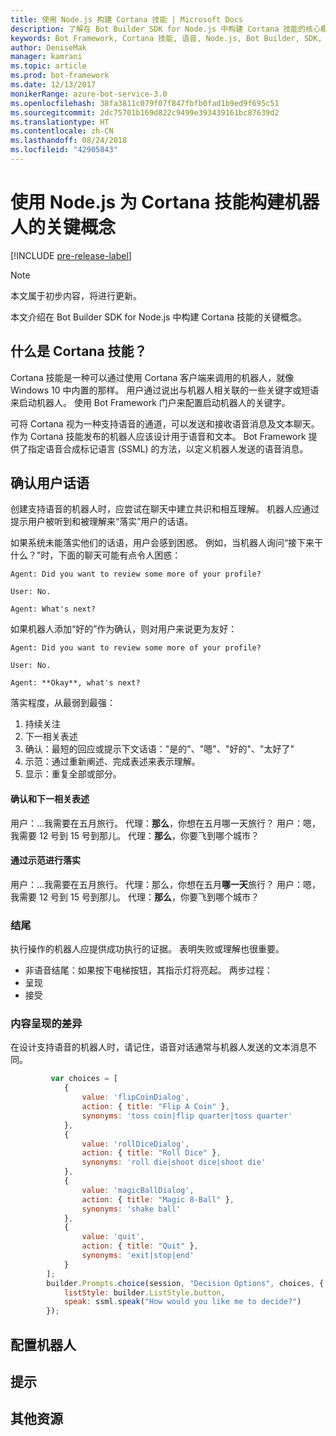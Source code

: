 ```yaml
---
title: 使用 Node.js 构建 Cortana 技能 | Microsoft Docs
description: 了解在 Bot Builder SDK for Node.js 中构建 Cortana 技能的核心概念。
keywords: Bot Framework, Cortana 技能, 语音, Node.js, Bot Builder, SDK, 关键概念, 核心概念
author: DeniseMak
manager: kamrani
ms.topic: article
ms.prod: bot-framework
ms.date: 12/13/2017
monikerRange: azure-bot-service-3.0
ms.openlocfilehash: 38fa3811c079f07f847fbfb0fad1b9ed9f695c51
ms.sourcegitcommit: 2dc75701b169d822c9499e393439161bc87639d2
ms.translationtype: HT
ms.contentlocale: zh-CN
ms.lasthandoff: 08/24/2018
ms.locfileid: "42905843"
---
```

# <a name="key-concepts-for-building-a-bot-for-cortana-skills-using-nodejs"></a>使用 Node.js 为 Cortana 技能构建机器人的关键概念
 
[!INCLUDE [pre-release-label](../includes/pre-release-label-v3.md)]

> [!NOTE]
> 本文属于初步内容，将进行更新。

本文介绍在 Bot Builder SDK for Node.js 中构建 Cortana 技能的关键概念。 

## <a name="what-is-a-cortana-skill"></a>什么是 Cortana 技能？
Cortana 技能是一种可以通过使用 Cortana 客户端来调用的机器人，就像 Windows 10 中内置的那样。 用户通过说出与机器人相关联的一些关键字或短语来启动机器人。 使用 Bot Framework 门户来配置启动机器人的关键字。 

可将 Cortana 视为一种支持语音的通道，可以发送和接收语音消息及文本聊天。 作为 Cortana 技能发布的机器人应该设计用于语音和文本。 Bot Framework 提供了指定语音合成标记语言 (SSML) 的方法，以定义机器人发送的语音消息。

## <a name="acknowledge-user-utterances"></a>确认用户话语 

<!-- Establishing conversational understanding -->
<!-- Placeholder: In this section, describe how you have to write your speech to sound natural -->


创建支持语音的机器人时，应尝试在聊天中建立共识和相互理解。 机器人应通过提示用户被听到和被理解来“落实”用户的话语。

如果系统未能落实他们的话语，用户会感到困惑。 例如，当机器人询问“接下来干什么？”时，下面的聊天可能有点令人困惑：

```
Agent: Did you want to review some more of your profile?

User: No.

Agent: What's next?
```

如果机器人添加“好的”作为确认，则对用户来说更为友好：

```
Agent: Did you want to review some more of your profile?

User: No.

Agent: **Okay**, what's next?
```


落实程度，从最弱到最强：
1. 持续关注
2. 下一相关表述
3. 确认：最短的回应或提示下文话语："是的"、"嗯"、"好的"、"太好了"
4. 示范：通过重新阐述、完成表述来表示理解。
5. 显示：重复全部或部分。

#### <a name="acknowledgement-and-next-relevant-contribution"></a>确认和下一相关表述
用户：...我需要在五月旅行。
代理：**那么**，你想在五月哪一天旅行？
用户：嗯，我需要 12 号到 15 号到那儿。
代理：**那么**，你要飞到哪个城市？

#### <a name="grounding-by-demonstration"></a>通过示范进行落实
用户：...我需要在五月旅行。
代理：那么，你想在五月**哪一天**旅行？
用户：嗯，我需要 12 号到 15 号到那儿。
代理：**那么**，你要飞到哪个城市？


### <a name="closure"></a>结尾

执行操作的机器人应提供成功执行的证据。
表明失败或理解也很重要。 
* 非语音结尾：如果按下电梯按钮，其指示灯将亮起。
两步过程：
* 呈现 
* 接受


### <a name="differences-in-content-presentation"></a>内容呈现的差异
在设计支持语音的机器人时，请记住，语音对话通常与机器人发送的文本消息不同。
<!-- If there are differences in what the bot will say, in the text vs the speak fields of a prompt or in a waterfall, for example, discuss them here.

## Speech

You bot uses the **session.say** method to speak to the user. The speak method has three overloads:
* If you pass only one parameter to **session.say**, it can be a text parameter.
* If you pass two parameters to **session.say**, it can take text and SSML.
* If you pass three parameters, the third parameter takes an options structure that specifies all the options you can pass to build an **IMessage** object.

```javascript
var bot = new builder.UniversalBot(connector, function (session) {
    session.say("Hello... I'm a decision making bot.'.", 
        ssml.speak("Hello. I can help you answer all of life's tough questions."));
    session.replaceDialog('rootMenu');
});

```
## Speech in messages

The **IMessage** object provides a **speak** property for SSML. It can be used to play a .wav file.

The **inputHint** property helps indicate to Cortana whether your bot is expecting input. If you're using a built-in prompt, this value is automatically set to the default of **expectingInput**.

The **inputHint** property can take the following values: 
* **expectingInput**: Indicates that the bot is actively expecting a response from the user. Cortana listens for the user to speak into the microphone.
* **acceptingInput**: Indicates that the bot is passively ready for input but is not waiting on a response. Cortana accepts input from the user if the user holds down the microphone button.
* **ignoringInput**: Cortana is ignoring input. Your bot may send this hint if it is actively processing a request and will ignore input from users until the request is complete.

Prompts can take a `speak:` or `retrySpeak` option.

```javascript
        builder.Prompts.choice(session, "Decision Options", choices, {
            listStyle: builder.ListStyle.button,
            speak: ssml.speak("How would you like me to decide?")
        });
```

Prompts.number has *ordinal support*, meaning that you can say "the last", "the first", "the next-to-last" to choose an item in a list.




## Using synonyms

<!-- Axl Rose example -->     
```javascript   
         var choices = [
            { 
                value: 'flipCoinDialog',
                action: { title: "Flip A Coin" },
                synonyms: 'toss coin|flip quarter|toss quarter'
            },
            {
                value: 'rollDiceDialog',
                action: { title: "Roll Dice" },
                synonyms: 'roll die|shoot dice|shoot die'
            },
            {
                value: 'magicBallDialog',
                action: { title: "Magic 8-Ball" },
                synonyms: 'shake ball'
            },
            {
                value: 'quit',
                action: { title: "Quit" },
                synonyms: 'exit|stop|end'
            }
        ];
        builder.Prompts.choice(session, "Decision Options", choices, {
            listStyle: builder.ListStyle.button,
            speak: ssml.speak("How would you like me to decide?")
        });
```


## <a name="configuring-your-bot"></a>配置机器人

## <a name="prompts"></a>提示


## <a name="additional-resources"></a>其他资源

[CortanaGetstarted]: /cortana/getstarted
[SSMLRef]: https://msdn.microsoft.com/en-us/library/hh378377(v=office.14).aspx
